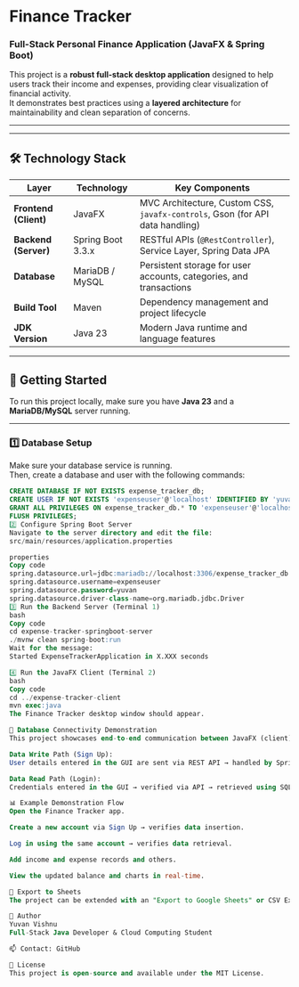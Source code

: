 #  Finance Tracker  
### Full-Stack Personal Finance Application (JavaFX & Spring Boot)

This project is a **robust full-stack desktop application** designed to help users track their income and expenses, providing clear visualization of financial activity.  
It demonstrates best practices using a **layered architecture** for maintainability and clean separation of concerns.

---


---

## 🛠️ Technology Stack

| Layer | Technology | Key Components |
|-------|-------------|----------------|
| **Frontend (Client)** | JavaFX | MVC Architecture, Custom CSS, `javafx-controls`, Gson (for API data handling) |
| **Backend (Server)** | Spring Boot 3.3.x | RESTful APIs (`@RestController`), Service Layer, Spring Data JPA |
| **Database** | MariaDB / MySQL | Persistent storage for user accounts, categories, and transactions |
| **Build Tool** | Maven | Dependency management and project lifecycle |
| **JDK Version** | Java 23 | Modern Java runtime and language features |

---

## 🚀 Getting Started

To run this project locally, make sure you have **Java 23** and a **MariaDB/MySQL** server running.

---

### 1️⃣ Database Setup

Make sure your database service is running.  
Then, create a database and user with the following commands:

```sql
CREATE DATABASE IF NOT EXISTS expense_tracker_db;
CREATE USER IF NOT EXISTS 'expenseuser'@'localhost' IDENTIFIED BY 'yuvan';
GRANT ALL PRIVILEGES ON expense_tracker_db.* TO 'expenseuser'@'localhost';
FLUSH PRIVILEGES;
2️⃣ Configure Spring Boot Server
Navigate to the server directory and edit the file:
src/main/resources/application.properties

properties
Copy code
spring.datasource.url=jdbc:mariadb://localhost:3306/expense_tracker_db
spring.datasource.username=expenseuser
spring.datasource.password=yuvan
spring.datasource.driver-class-name=org.mariadb.jdbc.Driver
3️⃣ Run the Backend Server (Terminal 1)
bash
Copy code
cd expense-tracker-springboot-server
./mvnw clean spring-boot:run
Wait for the message:
Started ExpenseTrackerApplication in X.XXX seconds

4️⃣ Run the JavaFX Client (Terminal 2)
bash
Copy code
cd ../expense-tracker-client
mvn exec:java
The Finance Tracker desktop window should appear.

🔑 Database Connectivity Demonstration
This project showcases end-to-end communication between JavaFX (client), Spring Boot (server), and MariaDB (database).

Data Write Path (Sign Up):
User details entered in the GUI are sent via REST API → handled by Spring Boot Service Layer → inserted into MariaDB.

Data Read Path (Login):
Credentials entered in the GUI → verified via API → retrieved using SQL SELECT query via Spring Data JPA.

📊 Example Demonstration Flow
Open the Finance Tracker app.

Create a new account via Sign Up → verifies data insertion.

Log in using the same account → verifies data retrieval.

Add income and expense records and others.

View the updated balance and charts in real-time.

🧩 Export to Sheets
The project can be extended with an "Export to Google Sheets" or CSV Export feature for data backup and visualization.

🧠 Author
Yuvan Vishnu
Full-Stack Java Developer & Cloud Computing Student

📫 Contact: GitHub

🪪 License
This project is open-source and available under the MIT License.

